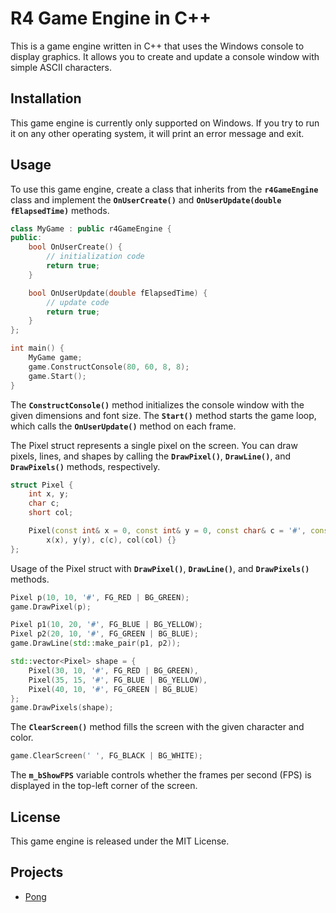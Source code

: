 # R4 Game Engine in C++
This is a game engine written in C++ that uses the Windows console to display graphics. It allows you to create and update a console window with simple ASCII characters.

## Installation
This game engine is currently only supported on Windows. If you try to run it on any other operating system, it will print an error message and exit.

## Usage
To use this game engine, create a class that inherits from the **`r4GameEngine`** class and implement the **`OnUserCreate()`** and **`OnUserUpdate(double fElapsedTime)`** methods.

``` c++
class MyGame : public r4GameEngine {
public:
    bool OnUserCreate() {
        // initialization code
        return true;
    }

    bool OnUserUpdate(double fElapsedTime) {
        // update code
        return true;
    }
};

int main() {
    MyGame game;
    game.ConstructConsole(80, 60, 8, 8);
    game.Start();
}
```

The **`ConstructConsole()`** method initializes the console window with the given dimensions and font size. The **`Start()`** method starts the game loop, which calls the **`OnUserUpdate()`** method on each frame.

The Pixel struct represents a single pixel on the screen. You can draw pixels, lines, and shapes by calling the **`DrawPixel()`**, **`DrawLine()`**, and **`DrawPixels()`** methods, respectively.

``` c++
struct Pixel {
    int x, y;
    char c;
    short col;

    Pixel(const int& x = 0, const int& y = 0, const char& c = '#', const short& col = 0x000F) :
        x(x), y(y), c(c), col(col) {}
};
```

Usage of the Pixel struct with **`DrawPixel()`**, **`DrawLine()`**, and **`DrawPixels()`** methods.

``` c++
Pixel p(10, 10, '#', FG_RED | BG_GREEN);
game.DrawPixel(p);

Pixel p1(10, 20, '#', FG_BLUE | BG_YELLOW);
Pixel p2(20, 10, '#', FG_GREEN | BG_BLUE);
game.DrawLine(std::make_pair(p1, p2));

std::vector<Pixel> shape = {
    Pixel(30, 10, '#', FG_RED | BG_GREEN),
    Pixel(35, 15, '#', FG_BLUE | BG_YELLOW),
    Pixel(40, 10, '#', FG_GREEN | BG_BLUE)
};
game.DrawPixels(shape);
```
The **`ClearScreen()`** method fills the screen with the given character and color.

``` c++
game.ClearScreen(' ', FG_BLACK | BG_WHITE);
```
The **`m_bShowFPS`** variable controls whether the frames per second (FPS) is displayed in the top-left corner of the screen.

## License
This game engine is released under the MIT License.

## Projects
* [Pong](Pong)
